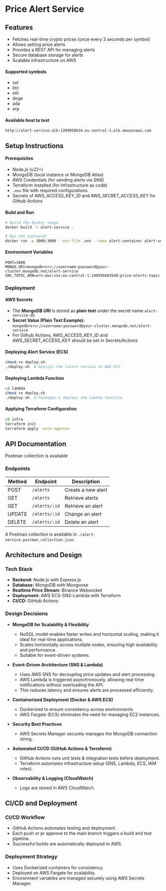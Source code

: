 # Price Alert Service

## Features

- Fetches real-time crypto prices (once every 3 seconds per symbol)
- Allows setting price alerts
- Provides a REST API for managing alerts
- Secure database storage for alerts
- Scalable infrastructure on AWS

#### Supported symbols

- sol
- btc
- eth
- doge
- ada
- xrp

#### Available host to test

`http://alert-service-alb-1399958634.eu-central-1.elb.amazonaws.com`

## Setup Instructions

#### Prerequisites

- Node.js (v22+)
- MongoDB (local instance or MongoDB Atlas)
- AWS Credentials (for sending alerts via SNS)
- Terraform installed (for infrastructure as code)
- `.env` file with required configurations
- Secrets of AWS_ACCESS_KEY_ID and AWS_SECRET_ACCESS_KEY for Github Actions

#### Build and Run

```sh
# Build the Docker image
docker build -t alert-service .

# Run the container
docker run -p 3000:3000 --env-file .env --name alert-container alert-service
```

#### Environment Variables

```env
PORT=3000
MONGO_URI=mongodb+srv://username:password@your-cluster.mongodb.net/alert-service
SNS_TOPIC_ARN=arn:aws:sns:eu-central-1:140595603548:price-alerts-topic
```

### Deployment

#### AWS Secrets

- The **MongoDB URI** is stored as **plain text** under the secret name `alert-service-db`
- **Secret Value (Plain Text Example):** `mongodb+srv://username:password@your-cluster.mongodb.net/alert-service`
- For Github Actions, AWS_ACCESS_KEY_ID and AWS_SECRET_ACCESS_KEY should be set in Secrets/Actions

#### Deploying Alert Service (ECS)

```sh
chmod +x deploy.sh
./deploy.sh  # Deploys the latest version to AWS ECS
```

#### Deploying Lambda Function

```sh
cd lambda
chmod +x deploy.sh
./deploy.sh  # Packages & deploys the Lambda function
```

#### Applying Terraform Configuration

```sh
cd infra
terraform init
terraform apply -auto-approve
```

## API Documentation

Postman collection is available

### Endpoints

| Method | Endpoint      | Description        |
| ------ | ------------- | ------------------ |
| POST   | `/alerts`     | Create a new alert |
| GET    | `/alerts`     | Retrieve alerts    |
| GET    | `/alerts/:id` | Retrieve an alert  |
| UPDATE | `/alerts/:id` | Change an alert    |
| DELETE | `/alerts/:id` | Delete an alert    |

A Postman collection is available in `./alert-service.postman_collection.json`.

## Architecture and Design

### Tech Stack

- **Backend:** Node.js with Express.js
- **Database:** MongoDB with Mongoose
- **Realtime Price Stream:** Binance Websocket
- **Deployment:** AWS ECS-SNS-Lambda with Terraform
- **CI/CD:** GitHub Actions

### Design Decisions

- **MongoDB for Scalability & Flexibility**

  - NoSQL model enables faster writes and horizontal scaling, making it ideal for real-time applications.
  - Scales horizontally across multiple nodes, ensuring high availability and performance.
  - Suitable for event-driven systems.

- **Event-Driven Architecture (SNS & Lambda)**

  - Uses AWS SNS for decoupling price updates and alert processing.
  - AWS Lambda is triggered asynchronously, allowing real-time notifications without overloading the API.
  - This reduces latency and ensures alerts are processed efficiently.

- **Containerized Deployment (Docker & AWS ECS)**

  - Dockerized to ensure consistency across environments.
  - AWS Fargate (ECS) eliminates the need for managing EC2 instances.

- **Security Best Practices**

  - AWS Secrets Manager securely manages the MongoDB connection string.

- **Automated CI/CD (GitHub Actions & Terraform)**

  - GitHub Actions runs unit tests & integration tests before deployment.
  - Terraform automates infrastructure setup (SNS, Lambda, ECS, IAM roles).

- **Observability & Logging (CloudWatch)**
  - Logs are stored in AWS CloudWatch.

## CI/CD and Deployment

### CI/CD Workflow

- GitHub Actions automates testing and deployment.
- Each push or pr approve to the main branch triggers a build and test pipeline.
- Successful builds are automatically deployed to AWS.

### Deployment Strategy

- Uses Dockerized containers for consistency.
- Deployed on AWS Fargate for scalability.
- Environment variables are managed securely using AWS Secrets Manager.
